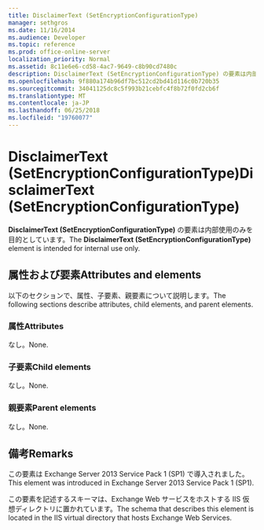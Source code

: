 ```yaml
---
title: DisclaimerText (SetEncryptionConfigurationType)
manager: sethgros
ms.date: 11/16/2014
ms.audience: Developer
ms.topic: reference
ms.prod: office-online-server
localization_priority: Normal
ms.assetid: 8c11e6e6-cd58-4ac7-9649-c8b90cd7480c
description: DisclaimerText (SetEncryptionConfigurationType) の要素は内部使用のみを目的としています。
ms.openlocfilehash: 9f880a174b96df7bc512cd2bd41d116c0b720b35
ms.sourcegitcommit: 34041125dc8c5f993b21cebfc4f8b72f0fd2cb6f
ms.translationtype: MT
ms.contentlocale: ja-JP
ms.lasthandoff: 06/25/2018
ms.locfileid: "19760077"
---
```

# <a name="disclaimertext-setencryptionconfigurationtype"></a><span data-ttu-id="c4e48-103">DisclaimerText (SetEncryptionConfigurationType)</span><span class="sxs-lookup"><span data-stu-id="c4e48-103">DisclaimerText (SetEncryptionConfigurationType)</span></span>

<span data-ttu-id="c4e48-104">**DisclaimerText (SetEncryptionConfigurationType)** の要素は内部使用のみを目的としています。</span><span class="sxs-lookup"><span data-stu-id="c4e48-104">The **DisclaimerText (SetEncryptionConfigurationType)** element is intended for internal use only.</span></span> 

## <a name="attributes-and-elements"></a><span data-ttu-id="c4e48-105">属性および要素</span><span class="sxs-lookup"><span data-stu-id="c4e48-105">Attributes and elements</span></span>

<span data-ttu-id="c4e48-106">以下のセクションで、属性、子要素、親要素について説明します。</span><span class="sxs-lookup"><span data-stu-id="c4e48-106">The following sections describe attributes, child elements, and parent elements.</span></span>
  
### <a name="attributes"></a><span data-ttu-id="c4e48-107">属性</span><span class="sxs-lookup"><span data-stu-id="c4e48-107">Attributes</span></span>

<span data-ttu-id="c4e48-108">なし。</span><span class="sxs-lookup"><span data-stu-id="c4e48-108">None.</span></span>
  
### <a name="child-elements"></a><span data-ttu-id="c4e48-109">子要素</span><span class="sxs-lookup"><span data-stu-id="c4e48-109">Child elements</span></span>

<span data-ttu-id="c4e48-110">なし。</span><span class="sxs-lookup"><span data-stu-id="c4e48-110">None.</span></span>
  
### <a name="parent-elements"></a><span data-ttu-id="c4e48-111">親要素</span><span class="sxs-lookup"><span data-stu-id="c4e48-111">Parent elements</span></span>

<span data-ttu-id="c4e48-112">なし。</span><span class="sxs-lookup"><span data-stu-id="c4e48-112">None.</span></span>
  
## <a name="remarks"></a><span data-ttu-id="c4e48-113">備考</span><span class="sxs-lookup"><span data-stu-id="c4e48-113">Remarks</span></span>

<span data-ttu-id="c4e48-114">この要素は Exchange Server 2013 Service Pack 1 (SP1) で導入されました。</span><span class="sxs-lookup"><span data-stu-id="c4e48-114">This element was introduced in Exchange Server 2013 Service Pack 1 (SP1).</span></span>
  
<span data-ttu-id="c4e48-115">この要素を記述するスキーマは、Exchange Web サービスをホストする IIS 仮想ディレクトリに置かれています。</span><span class="sxs-lookup"><span data-stu-id="c4e48-115">The schema that describes this element is located in the IIS virtual directory that hosts Exchange Web Services.</span></span>
  

